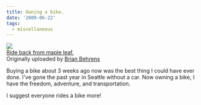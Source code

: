 ```yaml
---
title: Owning a bike.
date: '2009-06-22'
tags:
  - miscellaneous
---
```


[![](https://farm4.static.flickr.com/3322/3645514709_2812fe64de_m.jpg)](https://www.flickr.com/photos/brianbehrens/3645514709/ 'photo sharing')  
[Ride back from maple leaf.](https://www.flickr.com/photos/brianbehrens/3645514709/)  
Originally uploaded by [Brian Behrens](https://www.flickr.com/people/brianbehrens/)

Buying a bike about 3 weeks ago now was the best thing I could have ever done. I've gone the past year in Seattle without a car. Now owning a bike, I have the freedom, adventure, and transportation.

I suggest everyone rides a bike more!
